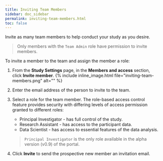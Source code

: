 ```yaml
---
title: Inviting Team Members
sidebar: doc_sidebar
permalink: inviting-team-members.html
toc: false
---
```


Invite as many team members to help conduct your study as you desire.

> Only members with the `Team Admin` role have permission to invite members.

To invite a member to the team and assign the member a role:

1. From the **Study Settings** page, in the **Members and access** section, click **Invite member**.
    {% include inline_image.html file="inviting-team-members.png" alt="" %}

2. Enter the email address of the person to invite to the team.

3. Select a role for the team member. The role-based access control feature provides security with differing levels of access permission granted to different roles:

    - Principal Investigator - has full control of the study.
    - Research Assistant - has access to the participant data.
    - Data Scientist - has access to essential features of the data analysis.

    > `Principal Investigator` is the only role available in the alpha version (v0.9) of the portal.

4. Click **Invite** to send the prospective new member an invitation email.
